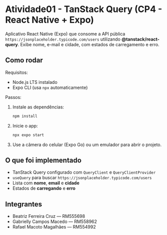 # Atividade01 - TanStack Query (CP4 - React Native + Expo)

Aplicativo React Native (Expo) que consome a API pública `https://jsonplaceholder.typicode.com/users`
utilizando **@tanstack/react-query**. Exibe nome, e-mail e cidade, com estados de carregamento e erro.

## Como rodar

Requisitos:
- Node.js LTS instalado
- Expo CLI (usa `npx` automaticamente)

Passos:
1. Instale as dependências:
   ```bash
   npm install
   ```
2. Inicie o app:
   ```bash
   npx expo start
   ```
3. Use a câmera do celular (Expo Go) ou um emulador para abrir o projeto.

## O que foi implementado

- TanStack Query configurado com `QueryClient` e `QueryClientProvider`
- `useQuery` para buscar `https://jsonplaceholder.typicode.com/users`
- Lista com **nome**, **email** e **cidade**
- Estados de **carregando** e **erro**

## Integrantes
- Beatriz Ferreira Cruz — RM555698
- Gabrielly Campos Macedo — RM558962
- Rafael Macoto Magalhães — RM554992
